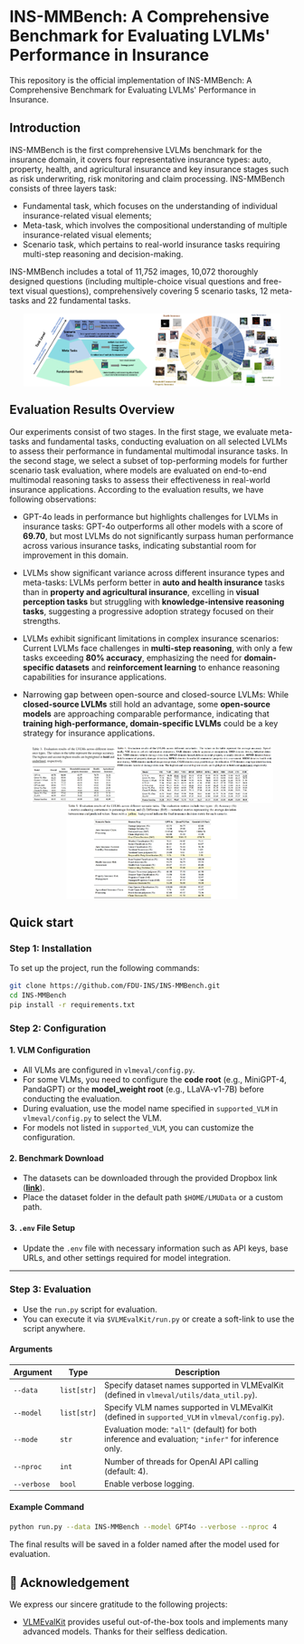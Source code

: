 # INS-MMBench: A Comprehensive Benchmark for Evaluating LVLMs' Performance in Insurance
This repository is the official implementation of INS-MMBench: A Comprehensive Benchmark for Evaluating LVLMs' Performance in Insurance.

## Introduction
INS-MMBench is the first comprehensive LVLMs benchmark for the insurance domain, it covers four representative insurance types: auto, property, health, and agricultural insurance and key insurance stages such as risk underwriting, risk monitoring and claim processing. INS-MMBench consists of three layers task: 
 - Fundamental task, which focuses on the understanding of individual insurance-related visual elements;
 - Meta-task, which involves the compositional understanding of multiple insurance-related visual elements;
 - Scenario task, which pertains to real-world insurance tasks requiring multi-step reasoning and decision-making.

INS-MMBench includes a total of 11,752 images, 10,072 thoroughly designed questions (including multiple-choice visual questions and free-text visual questions), comprehensively covering 5 scenario tasks, 12 meta-tasks and 22 fundamental tasks.
<div style="display: flex; justify-content: center;">
    <img src="asset/Pyramid.png" width="45%">
    <img src="asset/task_overview.png" width="45%">
</div>

## Evaluation Results Overview
Our experiments consist of two stages. In the first stage, we evaluate meta-tasks and fundamental tasks, conducting evaluation on all selected LVLMs to assess their performance in fundamental multimodal insurance tasks. In the second stage, we select a subset of top-performing models for further scenario task evaluation, where models are evaluated on end-to-end multimodal reasoning tasks to assess their effectiveness in real-world insurance applications. According to the evaluation results, we have following observations:

- GPT-4o leads in performance but highlights challenges for LVLMs in insurance tasks: GPT-4o outperforms all other models with a score of **69.70**, but most LVLMs do not significantly surpass human performance across various insurance tasks, indicating substantial room for improvement in this domain.  

- LVLMs show significant variance across different insurance types and meta-tasks: LVLMs perform better in **auto and health insurance** tasks than in **property and agricultural insurance**, excelling in **visual perception tasks** but struggling with **knowledge-intensive reasoning tasks**, suggesting a progressive adoption strategy focused on their strengths.  

- LVLMs exhibit significant limitations in complex insurance scenarios: Current LVLMs face challenges in **multi-step reasoning**, with only a few tasks exceeding **80% accuracy**, emphasizing the need for **domain-specific datasets** and **reinforcement learning** to enhance reasoning capabilities for insurance applications.  

- Narrowing gap between open-source and closed-source LVLMs: While **closed-source LVLMs** still hold an advantage, some **open-source models** are approaching comparable performance, indicating that **training high-performance, domain-specific LVLMs** could be a key strategy for insurance applications.  

<div style="display: flex; justify-content: center;">
    <img src="asset/evaluation_insurance_type.png" width="30%">
    <img src="asset/evaluation_meta_task.png" width="55%">
</div>

<div style="display: flex; justify-content: center;">
    <img src="asset/evaluation_scenario_task.png" width="60%">
</div>


## Quick start
### Step 1: Installation
To set up the project, run the following commands:

```bash
git clone https://github.com/FDU-INS/INS-MMBench.git
cd INS-MMBench
pip install -r requirements.txt
```

### Step 2: Configuration

#### 1. VLM Configuration
- All VLMs are configured in `vlmeval/config.py`.
- For some VLMs, you need to configure the **code root** (e.g., MiniGPT-4, PandaGPT) or the **model_weight root** (e.g., LLaVA-v1-7B) before conducting the evaluation.
- During evaluation, use the model name specified in `supported_VLM` in `vlmeval/config.py` to select the VLM.
- For models not listed in `supported_VLM`, you can customize the configuration.

#### 2. Benchmark Download
- The datasets can be downloaded through the provided Dropbox link (**[link](https://www.dropbox.com/scl/fi/hpwb7f7k14cdxwx7mau87/INS-MMBench.tsv?rlkey=vmu8pvzbto70g75r2esokadbi&st=8q9ruyo8&dl=1)**).
- Place the dataset folder in the default path `$HOME/LMUData` or a custom path.

#### 3. `.env` File Setup
- Update the `.env` file with necessary information such as API keys, base URLs, and other settings required for model integration.

---

### Step 3: Evaluation

- Use the `run.py` script for evaluation. 
- You can execute it via `$VLMEvalKit/run.py` or create a soft-link to use the script anywhere.

#### Arguments
| Argument     | Type        | Description                                                                                      |
|--------------|-------------|--------------------------------------------------------------------------------------------------|
| `--data`     | `list[str]` | Specify dataset names supported in VLMEvalKit (defined in `vlmeval/utils/data_util.py`).          |
| `--model`    | `list[str]` | Specify VLM names supported in VLMEvalKit (defined in `supported_VLM` in `vlmeval/config.py`).    |
| `--mode`     | `str`       | Evaluation mode: `"all"` (default) for both inference and evaluation; `"infer"` for inference only. |
| `--nproc`    | `int`       | Number of threads for OpenAI API calling (default: 4).                                           |
| `--verbose`  | `bool`      | Enable verbose logging.                                                                          |

#### Example Command
```bash
python run.py --data INS-MMBench --model GPT4o --verbose --nproc 4
```
The final results will be saved in a folder named after the model used for evaluation.

## 💐 Acknowledgement
We express our sincere gratitude to the following projects:
- [VLMEvalKit](https://github.com/open-compass/VLMEvalKit) provides useful out-of-the-box tools and implements many advanced models. Thanks for their selfless dedication.
